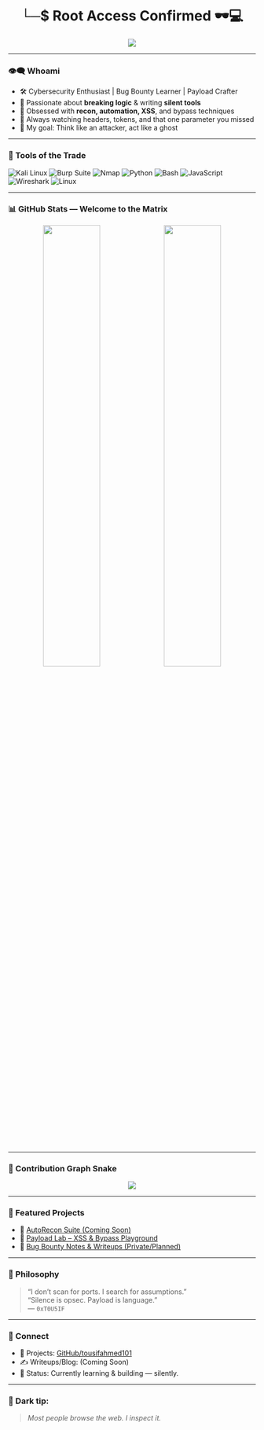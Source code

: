 <h1 align="center">└─$ Root Access Confirmed 🕶️💻</h1>
<p align="center">
  <img src="https://readme-typing-svg.herokuapp.com?font=Fira+Code&color=36BCF7&center=true&vCenter=true&width=440&lines=Hey!+I'm+Tousif+Ahmed;Cybersecurity+Explorer+%7C+Bug+Hunter;Scripting+my+way+through+the+web" />
</p>

---

### 👁️‍🗨️ Whoami
- 🛠️ Cybersecurity Enthusiast | Bug Bounty Learner | Payload Crafter  
- 👾 Passionate about **breaking logic** & writing **silent tools**  
- 🧪 Obsessed with **recon, automation, XSS**, and bypass techniques  
- 👣 Always watching headers, tokens, and that one parameter you missed  
- 🎯 My goal: Think like an attacker, act like a ghost

---

### 🧰 Tools of the Trade
![Kali Linux](https://img.shields.io/badge/Kali-%23110E13?style=flat&logo=kalilinux)
![Burp Suite](https://img.shields.io/badge/Burp%20Suite-%23F57900?style=flat&logo=burpsuite)
![Nmap](https://img.shields.io/badge/Nmap-00457C?style=flat)
![Python](https://img.shields.io/badge/Python-%233776AB?style=flat&logo=python&logoColor=white)
![Bash](https://img.shields.io/badge/Bash-%234EAA25?style=flat&logo=gnubash&logoColor=white)
![JavaScript](https://img.shields.io/badge/JavaScript-%23F7DF1E?style=flat&logo=javascript&logoColor=black)
![Wireshark](https://img.shields.io/badge/Wireshark-%231679A7?style=flat&logo=wireshark&logoColor=white)
![Linux](https://img.shields.io/badge/Linux-%23FCC624?style=flat&logo=linux&logoColor=black)

---
### 📊 GitHub Stats — Welcome to the Matrix

<p align="center">
  <img src="https://github-readme-stats.vercel.app/api?username=tousifahmed101&show_icons=true&theme=radical&hide_border=true&title_color=ff0066&icon_color=ff0066&text_color=ffffff&bg_color=0d1117" width="48%"/>
  <img src="https://github-readme-stats.vercel.app/api/top-langs/?username=tousifahmed101&layout=compact&theme=radical&hide_border=true&title_color=ff0066&text_color=ffffff&bg_color=0d1117" width="48%"/>
</p>


---

### 🐍 Contribution Graph Snake

<p align="center">
  <img src="https://raw.githubusercontent.com/tousifahmed101/tousifahmed101/output/github-contribution-grid-snake.svg" />
</p>

---

### 📂 Featured Projects
- 🔗 [AutoRecon Suite (Coming Soon)](https://github.com/tousifahmed101)  
- 🐞 [Payload Lab – XSS & Bypass Playground](https://github.com/tousifahmed101)  
- 📜 [Bug Bounty Notes & Writeups (Private/Planned)](https://github.com/tousifahmed101)

---

### 🧠 Philosophy
> “I don’t scan for ports. I search for assumptions.”  
> “Silence is opsec. Payload is language.”  
> — `0xT0U5IF`

---

### 🧭 Connect
- 🔐 Projects: [GitHub/tousifahmed101](https://github.com/tousifahmed101)  
- ✍️ Writeups/Blog: (Coming Soon)  
- 🎯 Status: Currently learning & building — silently.

---

### 🧊 Dark tip:
> *Most people browse the web. I inspect it.*  
